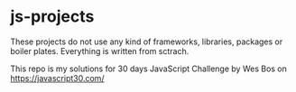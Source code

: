 # js-projects
These projects do not use any kind of frameworks, libraries, packages or boiler plates. Everything is written from sctrach.

This repo is my solutions for 30 days JavaScript Challenge by Wes Bos on https://javascript30.com/ 
